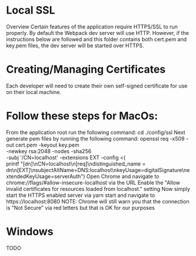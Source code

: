 # Local SSL
Overview
Certain features of the application require HTTPS/SSL to run properly. By default the Webpack dev server will use HTTP. However, if the instructions below are followed and this folder contains both cert.pem and key.pem files, the dev server will be started over HTTPS.

# Creating/Managing Certificates
Each developer will need to create their own self-signed certificate for use on their local machine.

# Follow these steps for MacOs:

From the application root run the following command:
cd ./config/ssl
Next generate pem files by running the following command:
openssl req -x509 -out cert.pem -keyout key.pem \
  -newkey rsa:2048 -nodes -sha256 \
  -subj '/CN=localhost' -extensions EXT -config <( \
   printf "[dn]\nCN=localhost\n[req]\ndistinguished_name = dn\n[EXT]\nsubjectAltName=DNS:localhost\nkeyUsage=digitalSignature\nextendedKeyUsage=serverAuth")
Open Chrome and navigate to chrome://flags/#allow-insecure-localhost via the URL
Enable the "Allow invalid certificates for resources loaded from localhost." setting
Now simply start the HTTPS enabled server via yarn start and navigate to https://localhost:8080
NOTE: Chrome will still warn you that the connection is "Not Secure" via red letters but that is OK for our purposes

# Windows

TODO
